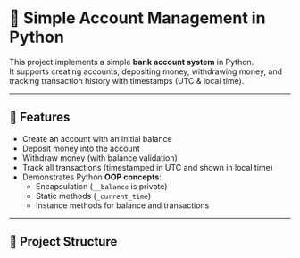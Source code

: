 # 🏦 Simple Account Management in Python

This project implements a simple **bank account system** in Python.  
It supports creating accounts, depositing money, withdrawing money, and tracking transaction history with timestamps (UTC & local time).

---

## 🚀 Features
- Create an account with an initial balance  
- Deposit money into the account  
- Withdraw money (with balance validation)  
- Track all transactions (timestamped in UTC and shown in local time)  
- Demonstrates Python **OOP concepts**:
  - Encapsulation (`__balance` is private)  
  - Static methods (`_current_time`)  
  - Instance methods for balance and transactions  

---

## 📂 Project Structure
